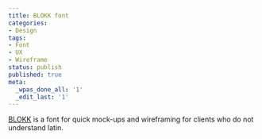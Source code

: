 ```yaml
---
title: BLOKK font
categories:
- Design
tags:
- Font
- UX
- Wireframe
status: publish
published: true
meta:
  _wpas_done_all: '1'
  _edit_last: '1'
---
```

<a href="https://blokkfont.com/">BLOKK</a> is a font for quick mock-ups and wireframing for clients who do not understand latin.

